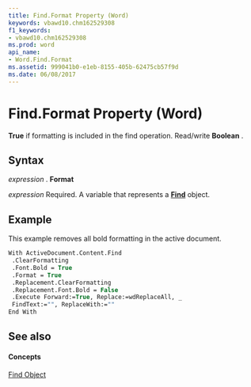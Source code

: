 ```yaml
---
title: Find.Format Property (Word)
keywords: vbawd10.chm162529308
f1_keywords:
- vbawd10.chm162529308
ms.prod: word
api_name:
- Word.Find.Format
ms.assetid: 999041b0-e1eb-8155-405b-62475cb57f9d
ms.date: 06/08/2017
---
```



# Find.Format Property (Word)

 **True** if formatting is included in the find operation. Read/write **Boolean** .


## Syntax

 _expression_ . **Format**

 _expression_ Required. A variable that represents a **[Find](find-object-word.md)** object.


## Example

This example removes all bold formatting in the active document.


```vb
With ActiveDocument.Content.Find 
 .ClearFormatting 
 .Font.Bold = True 
 .Format = True 
 .Replacement.ClearFormatting 
 .Replacement.Font.Bold = False 
 .Execute Forward:=True, Replace:=wdReplaceAll, _ 
 FindText:="", ReplaceWith:="" 
End With
```


## See also


#### Concepts


[Find Object](find-object-word.md)

